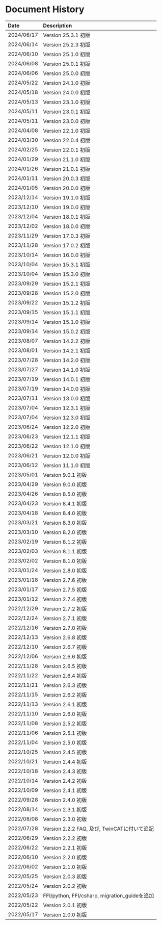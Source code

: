 # Document History

| Date       | Description                                   |
| :--------  | :-------------------------------------------- |
| 2024/06/17 | Version 25.3.1 初版                           |
| 2024/06/14 | Version 25.2.3 初版                           |
| 2024/06/10 | Version 25.1.0 初版                           |
| 2024/06/08 | Version 25.0.1 初版                           |
| 2024/06/06 | Version 25.0.0 初版                           |
| 2024/05/22 | Version 24.1.0 初版                           |
| 2024/05/18 | Version 24.0.0 初版                           |
| 2024/05/13 | Version 23.1.0 初版                           |
| 2024/05/11 | Version 23.0.1 初版                           |
| 2024/05/11 | Version 23.0.0 初版                           |
| 2024/04/08 | Version 22.1.0 初版                           |
| 2024/03/30 | Version 22.0.4 初版                           |
| 2024/02/25 | Version 22.0.1 初版                           |
| 2024/01/29 | Version 21.1.0 初版                           |
| 2024/01/26 | Version 21.0.1 初版                           |
| 2024/01/11 | Version 20.0.3 初版                           |
| 2024/01/05 | Version 20.0.0 初版                           |
| 2023/12/14 | Version 19.1.0 初版                           |
| 2023/12/10 | Version 19.0.0 初版                           |
| 2023/12/04 | Version 18.0.1 初版                           |
| 2023/12/02 | Version 18.0.0 初版                           |
| 2023/11/29 | Version 17.0.3 初版                           |
| 2023/11/28 | Version 17.0.2 初版                           |
| 2023/10/14 | Version 16.0.0 初版                           |
| 2023/10/04 | Version 15.3.1 初版                           |
| 2023/10/04 | Version 15.3.0 初版                           |
| 2023/09/29 | Version 15.2.1 初版                           |
| 2023/09/28 | Version 15.2.0 初版                           |
| 2023/09/22 | Version 15.1.2 初版                           |
| 2023/09/15 | Version 15.1.1 初版                           |
| 2023/09/14 | Version 15.1.0 初版                           |
| 2023/09/14 | Version 15.0.2 初版                           |
| 2023/08/07 | Version 14.2.2 初版                           |
| 2023/08/01 | Version 14.2.1 初版                           |
| 2023/07/28 | Version 14.2.0 初版                           |
| 2023/07/27 | Version 14.1.0 初版                           |
| 2023/07/19 | Version 14.0.1 初版                           |
| 2023/07/19 | Version 14.0.0 初版                           |
| 2023/07/11 | Version 13.0.0 初版                           |
| 2023/07/04 | Version 12.3.1 初版                           |
| 2023/07/04 | Version 12.3.0 初版                           |
| 2023/06/24 | Version 12.2.0 初版                           |
| 2023/06/23 | Version 12.1.1 初版                           |
| 2023/06/22 | Version 12.1.0 初版                           |
| 2023/06/21 | Version 12.0.0 初版                           |
| 2023/06/12 | Version 11.1.0 初版                           |
| 2023/05/01 | Version 9.0.1 初版                            |
| 2023/04/29 | Version 9.0.0 初版                            |
| 2023/04/26 | Version 8.5.0 初版                            |
| 2023/04/23 | Version 8.4.1 初版                            |
| 2023/04/18 | Version 8.4.0 初版                            |
| 2023/03/21 | Version 8.3.0 初版                            |
| 2023/03/10 | Version 8.2.0 初版                            |
| 2023/02/19 | Version 8.1.2 初版                            |
| 2023/02/03 | Version 8.1.1 初版                            |
| 2023/02/02 | Version 8.1.0 初版                            |
| 2023/01/24 | Version 2.8.0 初版                            |
| 2023/01/18 | Version 2.7.6 初版                            |
| 2023/01/17 | Version 2.7.5 初版                            |
| 2023/01/12 | Version 2.7.4 初版                            |
| 2022/12/29 | Version 2.7.2 初版                            |
| 2022/12/24 | Version 2.7.1 初版                            |
| 2022/12/16 | Version 2.7.0 初版                            |
| 2022/12/13 | Version 2.6.8 初版                            |
| 2022/12/10 | Version 2.6.7 初版                            |
| 2022/12/06 | Version 2.6.6 初版                            |
| 2022/11/28 | Version 2.6.5 初版                            |
| 2022/11/22 | Version 2.6.4 初版                            |
| 2022/11/21 | Version 2.6.3 初版                            |
| 2022/11/15 | Version 2.6.2 初版                            |
| 2022/11/13 | Version 2.6.1 初版                            |
| 2022/11/10 | Version 2.6.0 初版                            |
| 2022/11/08 | Version 2.5.2 初版                            |
| 2022/11/06 | Version 2.5.1 初版                            |
| 2022/11/04 | Version 2.5.0 初版                            |
| 2022/10/25 | Version 2.4.5 初版                            |
| 2022/10/21 | Version 2.4.4 初版                            |
| 2022/10/18 | Version 2.4.3 初版                            |
| 2022/10/14 | Version 2.4.2 初版                            |
| 2022/10/09 | Version 2.4.1 初版                            |
| 2022/09/28 | Version 2.4.0 初版                            |
| 2022/08/14 | Version 2.3.1 初版                            |
| 2022/08/08 | Version 2.3.0 初版                            |
| 2022/07/28 | Version 2.2.2 FAQ, 及び, TwinCATに付いて追記  |
| 2022/06/29 | Version 2.2.2 初版                            |
| 2022/06/22 | Version 2.2.1 初版                            |
| 2022/06/10 | Version 2.2.0 初版                            |
| 2022/06/02 | Version 2.1.0 初版                            |
| 2022/05/25 | Version 2.0.3 初版                            |
| 2022/05/24 | Version 2.0.2 初版                            |
| 2022/05/23 | FFI/python, FFI/csharp, migration_guideを追加 |
| 2022/05/22 | Version 2.0.1 初版                            |
| 2022/05/17 | Version 2.0.0 初版                            |
